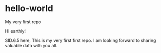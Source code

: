 # hello-world
My very first repo

Hi earthly! 

SID.6.5 here, This is my very first first repo. 
I am looking forward to sharing valuable data with you all.
